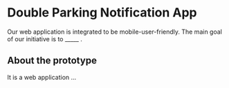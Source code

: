 # Double Parking Notification App
Our web application is integrated to be mobile-user-friendly. The main goal of our initiative is to _____ . 
## About the prototype
It is a web application ... 
